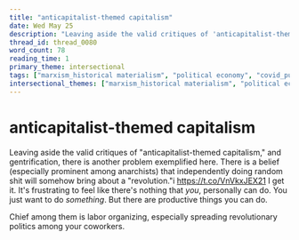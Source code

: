 ```yaml
---
title: "anticapitalist-themed capitalism"
date: Wed May 25
description: "Leaving aside the valid critiques of 'anticapitalist-themed capitalism,' and gentrification, there is another problem exemplified here."
thread_id: thread_0080
word_count: 78
reading_time: 1
primary_theme: intersectional
tags: ["marxism_historical materialism", "political economy", "covid_public health politics", "organizational theory"]
intersectional_themes: ["marxism_historical materialism", "political economy", "covid_public health politics", "organizational theory"]
---
```


# anticapitalist-themed capitalism

Leaving aside the valid critiques of "anticapitalist-themed capitalism," and gentrification, there is another problem exemplified here. There is a belief (especially prominent among anarchists) that independently doing random shit will somehow bring about a "revolution."i https://t.co/VnVkxJEX21 I get it. It's frustrating to feel like there's nothing that *you*, personally can do. You just want to do *something*. But there are productive things you can do.

Chief among them is labor organizing, especially spreading revolutionary politics among your coworkers.